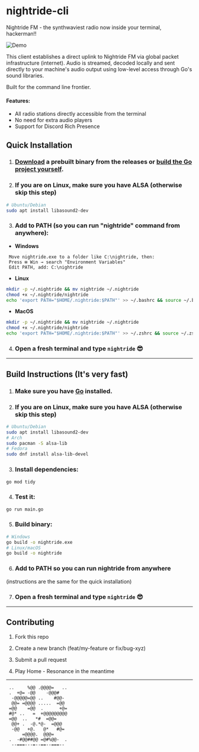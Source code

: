 # nightride-cli

Nightride FM - the synthwaviest radio now inside your terminal, hackerman!!

![Demo](assets/demo.gif)

This client establishes a direct uplink to Nightride FM via global packet infrastructure (internet). Audio is streamed, decoded locally and sent directly to your machine's audio output using low-level access through Go's sound libraries.

Built for the command line frontier.

#### Features:

- All radio stations directly accessible from the terminal
- No need for extra audio players
- Support for Discord Rich Presence

## Quick Installation

1. ### [Download](https://github.com/babycommando/nightride-cli/releases/tag/v1.0.1) a prebuilt binary from the releases or [build the Go project yourself](https://github.com/babycommando/nightride-cli/tree/main?tab=readme-ov-file#build-instructions-its-very-fast).

2. ### If you are on Linux, make sure you have ALSA (otherwise skip this step)

```bash
# Ubuntu/Debian
sudo apt install libasound2-dev
```

3. ### Add to PATH (so you can run "nightride" command from anywhere):

- **Windows**

```
 Move nightride.exe to a folder like C:\nightride, then:
 Press ⊞ Win → search "Environment Variables"
 Edit PATH, add: C:\nightride
```

- **Linux**

```bash
mkdir -p ~/.nightride && mv nightride ~/.nightride
chmod +x ~/.nightride/nightride
echo 'export PATH="$HOME/.nightride:$PATH"' >> ~/.bashrc && source ~/.bashrc
```

- **MacOS**

```bash
mkdir -p ~/.nightride && mv nightride ~/.nightride
chmod +x ~/.nightride/nightride
echo 'export PATH="$HOME/.nightride:$PATH"' >> ~/.zshrc && source ~/.zshrc
```

4. ### Open a fresh terminal and type `nightride` 😎

---

## Build Instructions (It's very fast)

1. ### Make sure you have [Go](https://go.dev/doc/install) installed.

2. ### If you are on Linux, make sure you have ALSA (otherwise skip this step)

```bash
# Ubuntu/Debian
sudo apt install libasound2-dev
# Arch
sudo pacman -S alsa-lib
# Fedora
sudo dnf install alsa-lib-devel
```

3. ### Install dependencies:

```bash
go mod tidy
```

4. ### Test it:

```bash
go run main.go
```

5. ### Build binary:

```bash
# Windows
go build -o nightride.exe
# Linux/macOS
go build -o nightride
```

6. ### Add to PATH so you can run nightride from anywhere

(instructions are the same for the quick installation)

7. ### Open a fresh terminal and type `nightride` 😎

---

## Contributing

1. Fork this repo

2. Create a new branch (feat/my-feature or fix/bug-xyz)

3. Submit a pull request

4. Play Home - Resonance in the meantime

---

```
 ..     %@@ .@@@@=   ..
 .  +@= -@@    -@@@#
  -@@@@@=@@ ..    #@@-
  @@= =@@@@ .....  =@@
 =@@    =@@  .      +@=
 #@* ..   =  +@@@@@@@@@
 =@@  ..   *#  =@@=
  @@+ .  -@.*@-  =@@@
  -@@   +@.   @*   #@=
      =@@@@.  @@@=
 .  -#@@##@@ =@#%@@-  .
  --===---=--==--===--
```
